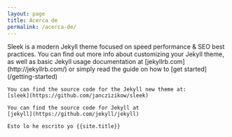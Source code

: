 ```yaml
---
layout: page
title: Acerca de
permalink: /acerca-de/
---
```


<div class="page-content">
    Sleek is a modern Jekyll theme focused on speed performance & SEO best practices. You can find out more info about customizing your Jekyll theme, as well as basic Jekyll usage documentation at [jekyllrb.com](http://jekyllrb.com/) or simply read the guide on how to [get started](/getting-started)

    You can find the source code for the Jekyll new theme at:
    [sleek](https://github.com/janczizikow/sleek)

    You can find the source code for Jekyll at
    [jekyll](https://github.com/jekyll/jekyll)

    Esto lo he escrito yo {{site.title}}

</div>
